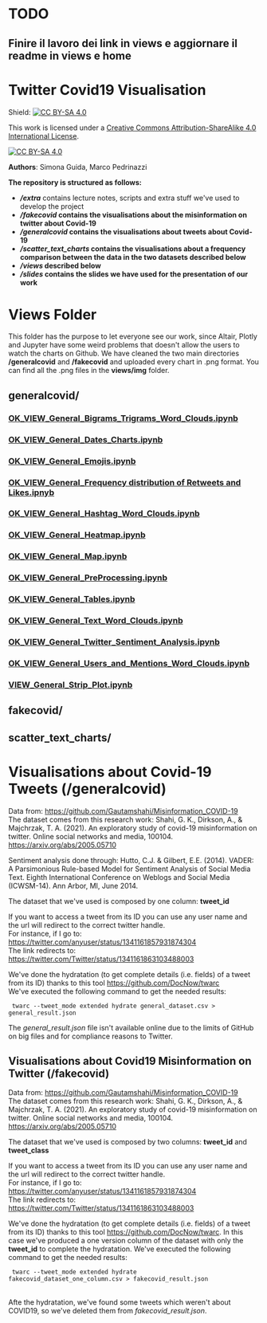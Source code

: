 # TODO

## Finire il lavoro dei link in views e aggiornare il readme in views e home

# Twitter Covid19 Visualisation
Shield: [![CC BY-SA 4.0][cc-by-sa-shield]][cc-by-sa]

This work is licensed under a
[Creative Commons Attribution-ShareAlike 4.0 International License][cc-by-sa].

[![CC BY-SA 4.0][cc-by-sa-image]][cc-by-sa]

[cc-by-sa]: http://creativecommons.org/licenses/by-sa/4.0/
[cc-by-sa-image]: https://licensebuttons.net/l/by-sa/4.0/88x31.png
[cc-by-sa-shield]: https://img.shields.io/badge/License-CC%20BY--SA%204.0-lightgrey.svg

<b>Authors</b>: Simona Guida, Marco Pedrinazzi

**The repository is structured as follows:**
- ***/extra*** contains lecture notes, scripts and extra stuff we've used to develop the project
- ***/fakecovid* contains the visualisations about the misinformation on twitter about Covid-19**
- ***/generalcovid* contains the visualisations about tweets about Covid-19**
- ***/scatter_text_charts* contains the visualisations about a frequency comparison between the data in the two datasets described below**
- ***/views* described below**
- ***/slides* contains the slides we have used for the presentation of our work**

# Views Folder

This folder has the purpose to let everyone see our work, since Altair, Plotly and Jupyter have some weird problems that doesn't allow the users to watch the charts on Github.
We have cleaned the two main directories **/generalcovid** and **/fakecovid** and uploaded every chart in .png format. You can find all the .png files in the **views/img** folder.

## generalcovid/
### [OK_VIEW_General_Bigrams_Trigrams_Word_Clouds.ipynb](https://nbviewer.jupyter.org/github/marcopedrinazzi/twitter-covid19-vis/blob/main/views/generalcovid/OK_VIEW_General_Bigrams_Trigrams_Word_Clouds.ipynb)
### [OK_VIEW_General_Dates_Charts.ipynb](https://nbviewer.jupyter.org/github/marcopedrinazzi/twitter-covid19-vis/blob/main/views/generalcovid/OK_VIEW_General_Dates_Charts.ipynb)
### [OK_VIEW_General_Emojis.ipynb](https://nbviewer.jupyter.org/github/marcopedrinazzi/twitter-covid19-vis/blob/main/views/generalcovid/OK_VIEW_General_Emojis.ipynb)
### [OK_VIEW_General_Frequency distribution of Retweets and Likes.ipnyb](https://nbviewer.jupyter.org/github/marcopedrinazzi/twitter-covid19-vis/blob/main/views/generalcovid/OK_VIEW_General_Frequency%20distribution%20of%20Retweets%20and%20Likes.ipynb)
### [OK_VIEW_General_Hashtag_Word_Clouds.ipynb](https://nbviewer.jupyter.org/github/marcopedrinazzi/twitter-covid19-vis/blob/main/views/generalcovid/OK_VIEW_General_Hashtag_Word_Clouds.ipynb)
### [OK_VIEW_General_Heatmap.ipynb](https://nbviewer.jupyter.org/github/marcopedrinazzi/twitter-covid19-vis/blob/main/views/generalcovid/OK_VIEW_General_Heatmap.ipynb)
### [OK_VIEW_General_Map.ipynb](https://nbviewer.jupyter.org/github/marcopedrinazzi/twitter-covid19-vis/blob/main/views/generalcovid/OK_VIEW_General_Map.ipynb)
### [OK_VIEW_General_PreProcessing.ipynb](https://nbviewer.jupyter.org/github/marcopedrinazzi/twitter-covid19-vis/blob/main/views/generalcovid/OK_VIEW_General_PreProcessing.ipynb)
### [OK_VIEW_General_Tables.ipynb](https://nbviewer.jupyter.org/github/marcopedrinazzi/twitter-covid19-vis/blob/main/views/generalcovid/OK_VIEW_General_Tables.ipynb)
### [OK_VIEW_General_Text_Word_Clouds.ipynb](https://nbviewer.jupyter.org/github/marcopedrinazzi/twitter-covid19-vis/blob/main/views/generalcovid/OK_VIEW_General_Text_Word_Clouds.ipynb)
### [OK_VIEW_General_Twitter_Sentiment_Analysis.ipynb](https://nbviewer.jupyter.org/github/marcopedrinazzi/twitter-covid19-vis/blob/main/views/generalcovid/OK_VIEW_General_Twitter_Sentiment_Analysis.ipynb)
### [OK_VIEW_General_Users_and_Mentions_Word_Clouds.ipynb](https://nbviewer.jupyter.org/github/marcopedrinazzi/twitter-covid19-vis/blob/main/views/generalcovid/OK_VIEW_General_Users_and_Mentions_Word_Clouds.ipynb)
### [VIEW_General_Strip_Plot.ipynb](https://nbviewer.jupyter.org/github/marcopedrinazzi/twitter-covid19-vis/blob/main/views/generalcovid/VIEW_General_Strip_Plot.ipynb)

## fakecovid/

## scatter_text_charts/

# Visualisations about Covid-19 Tweets (/generalcovid)

Data from: https://github.com/Gautamshahi/Misinformation_COVID-19<br>
The dataset comes from this research work: Shahi, G. K., Dirkson, A., & Majchrzak, T. A. (2021). An exploratory study of covid-19 misinformation on twitter. Online social networks and media, 100104. https://arxiv.org/abs/2005.05710<br>

Sentiment analysis done through: Hutto, C.J. & Gilbert, E.E. (2014). VADER: A Parsimonious Rule-based Model for Sentiment Analysis of Social Media Text. Eighth International Conference on Weblogs and Social Media (ICWSM-14). Ann Arbor, MI, June 2014.

The dataset that we've used is composed by one column: <b>tweet_id</b><br>

If you want to access a tweet from its ID you can use any user name and the url will redirect to the correct twitter handle.<br>
For instance, if I go to: <br>
https://twitter.com/anyuser/status/1341161857931874304<br>
The link redirects to:<br>
https://twitter.com/Twitter/status/1341161863103488003<br>

We've done the hydratation (to get complete details (i.e. fields) of a tweet from its ID) thanks to this tool https://github.com/DocNow/twarc <br>
We've executed the following command to get the needed results:<br>

<code> twarc --tweet_mode extended hydrate general_dataset.csv > general_result.json
</code>
<br>

The <i>general_result.json</i> file isn't available online due to the limits of GitHub on big files and for compliance reasons to Twitter.


## Visualisations about Covid19 Misinformation on Twitter (/fakecovid)

Data from: https://github.com/Gautamshahi/Misinformation_COVID-19 <br>
The dataset comes from this research work: Shahi, G. K., Dirkson, A., & Majchrzak, T. A. (2021). An exploratory study of covid-19 misinformation on twitter. Online social networks and media, 100104. https://arxiv.org/abs/2005.05710<br>

The dataset that we've used is composed by two columns: <b>tweet_id</b> and <b>tweet_class</b><br>

If you want to access a tweet from its ID you can use any user name and the url will redirect to the correct twitter handle.<br>
For instance, if I go to: <br>
https://twitter.com/anyuser/status/1341161857931874304<br>
The link redirects to:<br>
https://twitter.com/Twitter/status/1341161863103488003<br>

We've done the hydratation (to get complete details (i.e. fields) of a tweet from its ID) thanks to this tool https://github.com/DocNow/twarc. In this case we've produced a one version column of the dataset with only the <b>tweet_id</b> to complete the hydratation.
We've executed the following command to get the needed results:<br>

<code> twarc --tweet_mode extended hydrate fakecovid_dataset_one_column.csv > fakecovid_result.json
</code><br>

Afte the hydratation, we've found some tweets which weren't about COVID19, so we've deleted them from <i>fakecovid_result.json</i>.
<br>

